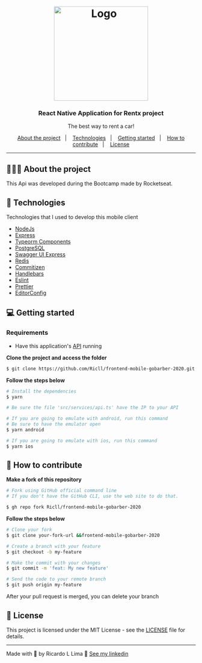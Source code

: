 <h1 align="center">
  <img alt="Logo" src="https://res.cloudinary.com/dpz6e1awu/image/upload/v1603811243/logo_gobarber_ivwgth.svg" width="250px">
</h1>

<h3 align="center">
  React Native Application for Rentx project
</h3>

<p align="center">The best way to rent a car!</p>


<p align="center">
  <a href="#%EF%B8%8F-about-the-project">About the project</a>&nbsp;&nbsp;&nbsp;|&nbsp;&nbsp;&nbsp;
  <a href="#-technologies">Technologies</a>&nbsp;&nbsp;&nbsp;|&nbsp;&nbsp;&nbsp;
  <a href="#-getting-started">Getting started</a>&nbsp;&nbsp;&nbsp;|&nbsp;&nbsp;&nbsp;
  <a href="#-how-to-contribute">How to contribute</a>&nbsp;&nbsp;&nbsp;|&nbsp;&nbsp;&nbsp;
  <a href="#-license">License</a>
</p>

<hr></hr>



## 💇🏻‍♂️ About the project

This Api was developed during the Bootcamp made by Rocketseat. 


## 🚀 Technologies

Technologies that I used to develop this mobile client

- [NodeJs](https://reactjs.org/)
- [Express](https://www.typescriptlang.org/)
- [Typeorm Components](https://typeorm.io/#/)
- [PostgreSQL](https://www.postgresql.org/)
- [Swagger UI Express](https://github.com/scottie1984/swagger-ui-express)
- [Redis](https://redis.io/)
- [Commitizen](https://github.com/commitizen/cz-cli)
- [Handlebars](https://handlebarsjs.com/)
- [Eslint](https://eslint.org/)
- [Prettier](https://prettier.io/)
- [EditorConfig](https://editorconfig.org/)



## 💻 Getting started

### Requirements

- Have this application's [API](https://api.rentxapi.tech/api-docs/) running

**Clone the project and access the folder**

```bash
$ git clone https://github.com/Ricll/frontend-mobile-gobarber-2020.git && cd frontend-mobile-gobarber
```

**Follow the steps below**

```bash
# Install the dependencies
$ yarn

# Be sure the file 'src/services/api.ts' have the IP to your API

# If you are going to emulate with android, run this command
# Be sure to have the emulator open
$ yarn android

# If you are going to emulate with ios, run this command
$ yarn ios
```

## 🤔 How to contribute

**Make a fork of this repository**

```bash
# Fork using GitHub official command line
# If you don't have the GitHub CLI, use the web site to do that.

$ gh repo fork Ricll/frontend-mobile-gobarber-2020
```

**Follow the steps below**

```bash
# Clone your fork
$ git clone your-fork-url &&frontend-mobile-gobarber-2020

# Create a branch with your feature
$ git checkout -b my-feature

# Make the commit with your changes
$ git commit -m 'feat: My new feature'

# Send the code to your remote branch
$ git push origin my-feature
```

After your pull request is merged, you can delete your branch

## 📝 License

This project is licensed under the MIT License - see the [LICENSE](LICENSE) file for details.

---

Made with 💜 by Ricardo L Lima 👋 [See my linkedin]()
